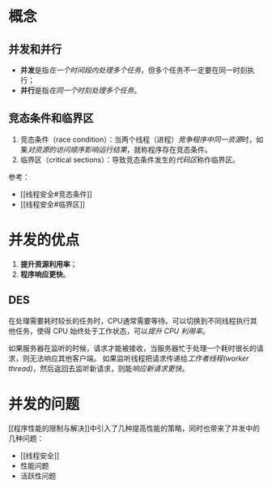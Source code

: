 # 概念
## 并发和并行
- **并发**是指*在一个时间段内处理多个任务*，但多个任务不一定要在同一时刻执行；
- **并行**是指*在同一个时刻处理多个任务*。

## 竞态条件和临界区
1. 竞态条件（race condition）：当两个线程（进程）*竞争程序中同一资源*时，如果*对资源的访问顺序影响运行结果*，就称程序存在竞态条件。
2. 临界区（critical sections）：导致竞态条件发生的*代码区*称作临界区。

参考：
- [[线程安全#竞态条件]]
- [[线程安全#临界区]]

# 并发的优点
1. **提升资源利用率**；
2. **程序响应更快**。

## DES
在处理需要耗时较长的任务时，CPU通常需要等待。可以切换到不同线程执行其他任务，使得 CPU 始终处于工作状态，可以*提升 CPU 利用率*。

如果服务器在监听的时候，请求才能被接收，当服务器忙于处理一个耗时很长的请求，则无法响应其他客户端。
如果监听线程把请求传递给*工作者线程(worker thread)*，然后返回去监听新请求，则能*响应新请求更快*。


# 并发的问题
[[程序性能的限制与解决]]中引入了几种提高性能的策略，同时也带来了并发中的几种问题：
- [[线程安全]]
- 性能问题
- 活跃性问题

